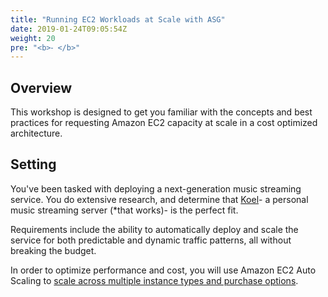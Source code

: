 ```yaml
---
title: "Running EC2 Workloads at Scale with ASG"
date: 2019-01-24T09:05:54Z
weight: 20
pre: "<b>⁃ </b>"
---
```


## Overview 
This workshop is designed to get you familiar with the concepts and best practices for requesting Amazon EC2 capacity at scale in a cost optimized architecture.

## Setting
You've been tasked with deploying a next-generation music streaming service. You do extensive research, and determine that [Koel](https://koel.phanan.net/)- a personal music streaming server (*that works)- is the perfect fit.

Requirements include the ability to automatically deploy and scale the service for both predictable and dynamic traffic patterns, all without breaking the budget.

In order to optimize performance and cost, you will use Amazon EC2 Auto Scaling to [scale across multiple instance types and purchase options](https://aws.amazon.com/blogs/aws/new-ec2-auto-scaling-groups-with-multiple-instance-types-purchase-options/).


